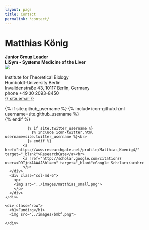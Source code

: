 ```yaml
---
layout: page
title: Contact
permalink: /contact/
---
```


<div class="container-fluid">
	<div class="row">
	  <h1>Matthias König</h1>
	  <div class="col-md-6">
			<p>
			<b>Junior Group Leader</b><br />
			<b>LiSym - Systems Medicine of the Liver</b><br />
			<img src="../images/vln-bw.png"><br /><br />
			Institute for Theoretical Biology<br>
			Humboldt-University Berlin<br>
			Invalidenstraße 43, 10117 Berlin, Germany<br>
			phone +49 30 2093-8450<br>
			<a href="mailto:{{ site.email }}">{{ site.email }}</a><br><br>
	 		{% if site.github_username %}
	            {% include icon-github.html username=site.github_username %}<br>
	          {% endif %}

	          {% if site.twitter_username %}
	            {% include icon-twitter.html username=site.twitter_username %}<br>
	          {% endif %}
			<a href="https://www.researchgate.net/profile/Matthias_Koenig4/" target="_blank">ResearchGate</a><br>
			<a href="http://scholar.google.com/citations?user=xD9IjnYAAAAJ&hl=en" target="_blank">Google Scholar</a><br>
			</p>
	  </div>
	  <div class="col-md-6">
	  	<p>
		<img src="../images/matthias_small.png">
	    </p>
	  </div>
	</div>

	<div class="row">
	  <h1>Funding</h1>
	  <img src="../images/bmbf.png">

	</div>

</div>

<!--
<h3>Research Interests</h3>
<ul>
  <li>Multi-scale modeling of liver metabolism</li>
  <li>Kinetic modeling of biological systems</li>
	  <li>Liver central metabolism (focus on glucose & fatty acid metabolism)</li>
  <li>Software Development for metabolic network analysis, data management and visualization (SBML)</li>
  <li>Constraint-based methods (FBA) in metabolic networks</li>
</ul>
-->
